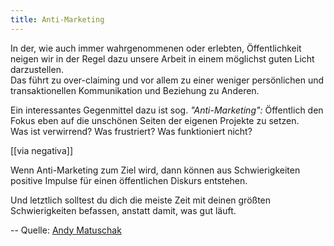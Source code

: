 ```yaml
---
title: Anti-Marketing
---
```


In der, wie auch immer wahrgenommenen oder erlebten, Öffentlichkeit neigen wir in der Regel dazu unsere Arbeit in einem möglichst guten Licht darzustellen.  
Das führt zu over-claiming und vor allem zu einer weniger persönlichen und transaktionellen Kommunikation und Beziehung zu Anderen.  

Ein interessantes Gegenmittel dazu ist sog. *"Anti-Marketing":* 
Öffentlich den Fokus eben auf die unschönen Seiten der eigenen Projekte zu setzen.  
Was ist verwirrend?  Was frustriert?  Was funktioniert nicht?  

[[via negativa]]

Wenn Anti-Marketing zum Ziel wird, dann können aus Schwierigkeiten positive Impulse für einen öffentlichen Diskurs entstehen.  

Und letztlich solltest du dich die meiste Zeit mit deinen größten Schwierigkeiten befassen, anstatt damit, was gut läuft.  

--
Quelle: [Andy Matuschak](https://notes.andymatuschak.org/z4bK6LaSBRetDzuYkeCs3A8mJ8DufTbK4o6FS)

